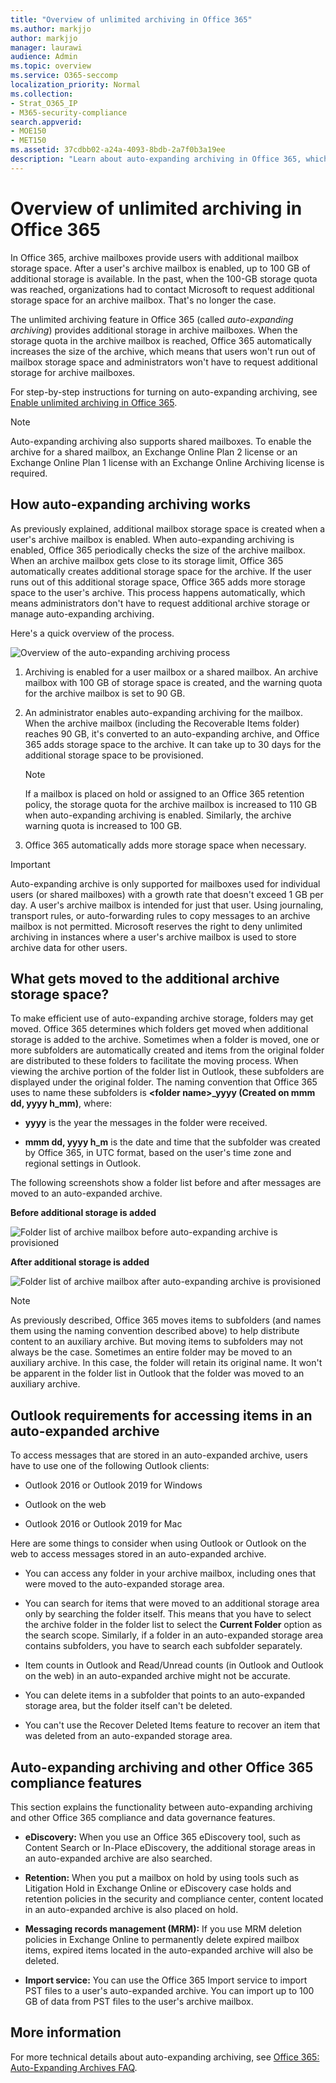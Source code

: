 ```yaml
---
title: "Overview of unlimited archiving in Office 365"
ms.author: markjjo
author: markjjo
manager: laurawi
audience: Admin
ms.topic: overview
ms.service: O365-seccomp
localization_priority: Normal
ms.collection:
- Strat_O365_IP
- M365-security-compliance
search.appverid:
- MOE150
- MET150
ms.assetid: 37cdbb02-a24a-4093-8bdb-2a7f0b3a19ee
description: "Learn about auto-expanding archiving in Office 365, which provides unlimited archive storage for Exchange Online mailboxes."
---
```


# Overview of unlimited archiving in Office 365

In Office 365, archive mailboxes provide users with additional mailbox storage space. After a user's archive mailbox is enabled, up to 100 GB of additional storage is available. In the past, when the 100-GB storage quota was reached, organizations had to contact Microsoft to request additional storage space for an archive mailbox. That's no longer the case.

The unlimited archiving feature in Office 365 (called *auto-expanding archiving*) provides additional storage in archive mailboxes. When the storage quota in the archive mailbox is reached, Office 365 automatically increases the size of the archive, which means that users won't run out of mailbox storage space and administrators won't have to request additional storage for archive mailboxes.

For step-by-step instructions for turning on auto-expanding archiving, see [Enable unlimited archiving in Office 365](enable-unlimited-archiving.md).

> [!NOTE]
> Auto-expanding archiving also supports shared mailboxes. To enable the archive for a shared mailbox, an Exchange Online Plan 2 license or an Exchange Online Plan 1 license with an Exchange Online Archiving license is required.

## How auto-expanding archiving works

As previously explained, additional mailbox storage space is created when a user's archive mailbox is enabled. When auto-expanding archiving is enabled, Office 365 periodically checks the size of the archive mailbox. When an archive mailbox gets close to its storage limit, Office 365 automatically creates additional storage space for the archive. If the user runs out of this additional storage space, Office 365 adds more storage space to the user's archive. This process happens automatically, which means administrators don't have to request additional archive storage or manage auto-expanding archiving.

Here's a quick overview of the process.

![Overview of the auto-expanding archiving process](media/74355385-d990-44fe-8a87-6c3639d1f63f.png)

1. Archiving is enabled for a user mailbox or a shared mailbox. An archive mailbox with 100 GB of storage space is created, and the warning quota for the archive mailbox is set to 90 GB.

2. An administrator enables auto-expanding archiving for the mailbox. When the archive mailbox (including the Recoverable Items folder) reaches 90 GB, it's converted to an auto-expanding archive, and Office 365 adds storage space to the archive. It can take up to 30 days for the additional storage space to be provisioned.

   > [!NOTE]
   > If a mailbox is placed on hold or assigned to an Office 365 retention policy, the storage quota for the archive mailbox is increased to 110 GB when auto-expanding archiving is enabled. Similarly, the archive warning quota is increased to 100 GB.

3. Office 365 automatically adds more storage space when necessary.

> [!IMPORTANT]
> Auto-expanding archive is only supported for mailboxes used for individual users (or shared mailboxes) with a growth rate that doesn't exceed 1 GB per day. A user's archive mailbox is intended for just that user. Using journaling, transport rules, or auto-forwarding rules to copy messages to an archive mailbox is not permitted. Microsoft reserves the right to deny unlimited archiving in instances where a user's archive mailbox is used to store archive data for other users.

## What gets moved to the additional archive storage space?

To make efficient use of auto-expanding archive storage, folders may get moved. Office 365 determines which folders get moved when additional storage is added to the archive. Sometimes when a folder is moved, one or more subfolders are automatically created and items from the original folder are distributed to these folders to facilitate the moving process. When viewing the archive portion of the folder list in Outlook, these subfolders are displayed under the original folder.  The naming convention that Office 365 uses to name these subfolders is **\<folder name\>_yyyy (Created on mmm dd, yyyy h_mm)**, where:

- **yyyy** is the year the messages in the folder were received.

- **mmm dd, yyyy h_m** is the date and time that the subfolder was created by Office 365, in UTC format, based on the user's time zone and regional settings in Outlook.

The following screenshots show a folder list before and after messages are moved to an auto-expanded archive.

 **Before additional storage is added**

![Folder list of archive mailbox before auto-expanding archive is provisioned](media/5d6d6420-e562-4912-aaab-1c111762b3f6.png)

 **After additional storage is added**

![Folder list of archive mailbox after auto-expanding archive is provisioned](media/c03c5f51-23fa-4fc2-b887-7e7e5cce30da.png)

> [!NOTE]
> As previously described, Office 365 moves items to subfolders (and names them using the naming convention described above) to help distribute content to an auxiliary archive. But moving items to subfolders may not always be the case. Sometimes an entire folder may be moved to an auxiliary archive. In this case, the folder will retain its original name.  It won't be apparent in the folder list in Outlook that the folder was moved to an auxiliary archive.

## Outlook requirements for accessing items in an auto-expanded archive

To access messages that are stored in an auto-expanded archive, users have to use one of the following Outlook clients:

- Outlook 2016 or Outlook 2019 for Windows

- Outlook on the web

- Outlook 2016 or Outlook 2019 for Mac

Here are some things to consider when using Outlook or Outlook on the web to access messages stored in an auto-expanded archive.

- You can access any folder in your archive mailbox, including ones that were moved to the auto-expanded storage area.

- You can search for items that were moved to an additional storage area only by searching the folder itself. This means that you have to select the archive folder in the folder list to select the **Current Folder** option as the search scope. Similarly, if a folder in an auto-expanded storage area contains subfolders, you have to search each subfolder separately.

- Item counts in Outlook and Read/Unread counts (in Outlook and Outlook on the web) in an auto-expanded archive might not be accurate.

- You can delete items in a subfolder that points to an auto-expanded storage area, but the folder itself can't be deleted.

- You can't use the Recover Deleted Items feature to recover an item that was deleted from an auto-expanded storage area.

## Auto-expanding archiving and other Office 365 compliance features

This section explains the functionality between auto-expanding archiving and other Office 365 compliance and data governance features.

- **eDiscovery:** When you use an Office 365 eDiscovery tool, such as Content Search or In-Place eDiscovery, the additional storage areas in an auto-expanded archive are also searched.

- **Retention:** When you put a mailbox on hold by using tools such as Litigation Hold in Exchange Online or eDiscovery case holds and retention policies in the security and compliance center, content located in an auto-expanded archive is also placed on hold.

- **Messaging records management (MRM):** If you use MRM deletion policies in Exchange Online to permanently delete expired mailbox items, expired items located in the auto-expanded archive will also be deleted.

- **Import service:** You can use the Office 365 Import service to import PST files to a user's auto-expanded archive. You can import up to 100 GB of data from PST files to the user's archive mailbox.

## More information

For more technical details about auto-expanding archiving, see [Office 365: Auto-Expanding Archives FAQ](https://blogs.technet.microsoft.com/exchange/2018/04/09/office-365-auto-expanding-archives-faq/).
